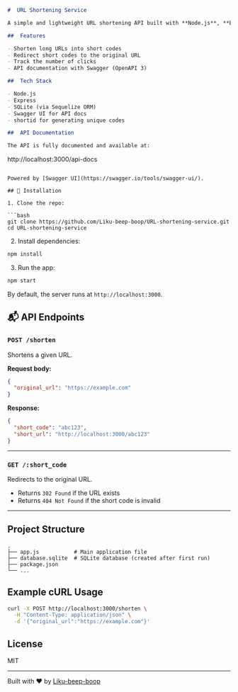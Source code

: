 ```markdown
#  URL Shortening Service

A simple and lightweight URL shortening API built with **Node.js**, **Express**, and **SQLite**. The API is documented using **Swagger**.

##  Features

- Shorten long URLs into short codes
- Redirect short codes to the original URL
- Track the number of clicks
- API documentation with Swagger (OpenAPI 3)

##  Tech Stack

- Node.js
- Express
- SQLite (via Sequelize ORM)
- Swagger UI for API docs
- shortid for generating unique codes

##  API Documentation

The API is fully documented and available at:

```
http://localhost:3000/api-docs
```

Powered by [Swagger UI](https://swagger.io/tools/swagger-ui/).

## 🔧 Installation

1. Clone the repo:

```bash
git clone https://github.com/Liku-beep-boop/URL-shortening-service.git
cd URL-shortening-service
```

2. Install dependencies:

```bash
npm install
```

3. Run the app:

```bash
npm start
```

By default, the server runs at `http://localhost:3000`.

## 📬 API Endpoints

### `POST /shorten`

Shortens a given URL.

**Request body:**

```json
{
  "original_url": "https://example.com"
}
```

**Response:**

```json
{
  "short_code": "abc123",
  "short_url": "http://localhost:3000/abc123"
}
```

---

### `GET /:short_code`

Redirects to the original URL.

- Returns `302 Found` if the URL exists
- Returns `404 Not Found` if the short code is invalid

---

##  Project Structure

```
.
├── app.js           # Main application file
├── database.sqlite  # SQLite database (created after first run)
├── package.json
└── ...
```

## Example cURL Usage

```bash
curl -X POST http://localhost:3000/shorten \
  -H "Content-Type: application/json" \
  -d '{"original_url":"https://example.com"}'
```

## License

MIT

---

Built with ❤️ by [Liku-beep-boop](https://github.com/Liku-beep-boop)
```
